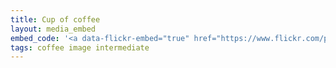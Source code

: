```yaml
---
title: Cup of coffee
layout: media_embed
embed_code: '<a data-flickr-embed="true" href="https://www.flickr.com/photos/194551697@N07/51727677483/in/dateposted-public/" title="coffee-image"><img src="https://live.staticflickr.com/65535/51727677483_589576eea3_k.jpg" width="2048" height="2048" alt="coffee-image"></a><script async src="//embedr.flickr.com/assets/client-code.js" charset="utf-8"></script>'
tags: coffee image intermediate
---
```

